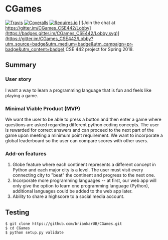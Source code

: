 # CGames
[![Travis](https://img.shields.io/travis/briankarUB/CGames.svg)](https://travis-ci.org/briankarUB/CGames)
[![Coveralls](https://img.shields.io/coveralls/github/briankarUB/CGames.svg)](https://coveralls.io/github/briankarUB/CGames)
[![Requires.io](https://img.shields.io/requires/github/briankarUB/CGames.svg)](https://requires.io/github/briankarUB/CGames/requirements/)
[![Join the chat at https://gitter.im/CGames_CSE442/Lobby](https://badges.gitter.im/CGames_CSE442/Lobby.svg)](https://gitter.im/CGames_CSE442/Lobby?utm_source=badge&utm_medium=badge&utm_campaign=pr-badge&utm_content=badge)
CSE 442 project for Spring 2018.

## Summary

### User story
I want a way to learn a programming language that is fun and feels like
playing a game.

### Minimal Viable Product (MVP)
We want the user to be able to press a button and then enter a game where
questions are asked regarding different python coding concepts. The user is
rewarded for correct answers and can proceed to the next part of the game upon
meeting a minimum point requirement. We want to incorporate a global
leaderboard so the user can compare scores with other users.

### Add-on features
1. Globe feature where each continent represents a different concept in Python
and each major city is a level. The user must visit every connecting city to
"beat" the continent and progress to the next one.
2. Incorporate more programming languages -- at first, our web app will only
give the option to learn one programming language (Python), additional
languages could be added to the web app later.
3. Ability to share a highscore to a social media account.

## Testing
```
$ git clone https://github.com/briankarUB/CGames.git
$ cd CGames
$ python setup.py validate
```
